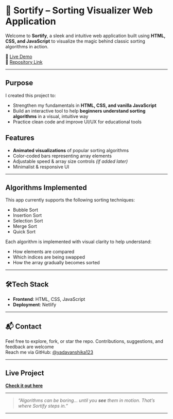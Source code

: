 # 🎨 Sortify – Sorting Visualizer Web Application

Welcome to **Sortify**, a sleek and intuitive web application built using **HTML, CSS, and JavaScript** to visualize the magic behind classic sorting algorithms in action.

🚀 [Live Demo](https://sorting-visualizer-by-anshika.netlify.app/)  
📂 [Repository Link](https://github.com/yadavanshika123/Sortify)

---

## Purpose

I created this project to:
- Strengthen my fundamentals in **HTML, CSS, and vanilla JavaScript**
- Build an interactive tool to help **beginners understand sorting algorithms** in a visual, intuitive way
- Practice clean code and improve UI/UX for educational tools





## Features

- **Animated visualizations** of popular sorting algorithms
- Color-coded bars representing array elements
- Adjustable speed & array size controls *(if added later)*
- Minimalist & responsive UI

---

##  Algorithms Implemented

This app currently supports the following sorting techniques:

- Bubble Sort
- Insertion Sort
- Selection Sort
- Merge Sort
- Quick Sort

Each algorithm is implemented with visual clarity to help understand:
- How elements are compared
- Which indices are being swapped
- How the array gradually becomes sorted

---


## 🛠Tech Stack

- **Frontend**: HTML, CSS, JavaScript  
- **Deployment**: Netlify


---

## 📬 Contact

Feel free to explore, fork, or star the repo. Contributions, suggestions, and feedback are welcome  
Reach me via GitHub: [@yadavanshika123](https://github.com/yadavanshika123)

---

## Live Project

[**Check it out here**](https://sorting-visualizer-by-anshika.netlify.app/)

---

> _“Algorithms can be boring... until you **see** them in motion. That’s where Sortify steps in.”_

---

 
 
